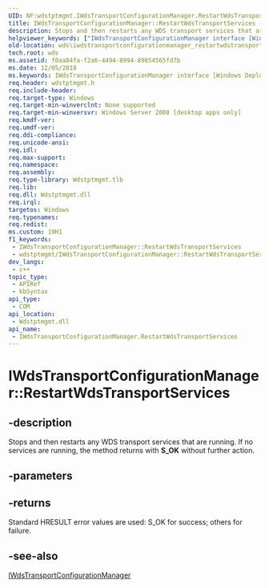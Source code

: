```yaml
---
UID: NF:wdstptmgmt.IWdsTransportConfigurationManager.RestartWdsTransportServices
title: IWdsTransportConfigurationManager::RestartWdsTransportServices (wdstptmgmt.h)
description: Stops and then restarts any WDS transport services that are running. If no services are running, the method returns with S_OK without further action.
helpviewer_keywords: ["IWdsTransportConfigurationManager interface [Windows Deployment Services]","RestartWdsTransportServices method","IWdsTransportConfigurationManager.RestartWdsTransportServices","IWdsTransportConfigurationManager::RestartWdsTransportServices","RestartWdsTransportServices","RestartWdsTransportServices method [Windows Deployment Services]","RestartWdsTransportServices method [Windows Deployment Services]","IWdsTransportConfigurationManager interface","wds.iwdstransportconfigurationmanager_restartwdstransportservices","wdstptmgmt/IWdsTransportConfigurationManager::RestartWdsTransportServices"]
old-location: wds\iwdstransportconfigurationmanager_restartwdstransportservices.htm
tech.root: wds
ms.assetid: f0aa84fa-f2a6-4494-8994-89854565fd7b
ms.date: 12/05/2018
ms.keywords: IWdsTransportConfigurationManager interface [Windows Deployment Services],RestartWdsTransportServices method, IWdsTransportConfigurationManager.RestartWdsTransportServices, IWdsTransportConfigurationManager::RestartWdsTransportServices, RestartWdsTransportServices, RestartWdsTransportServices method [Windows Deployment Services], RestartWdsTransportServices method [Windows Deployment Services],IWdsTransportConfigurationManager interface, wds.iwdstransportconfigurationmanager_restartwdstransportservices, wdstptmgmt/IWdsTransportConfigurationManager::RestartWdsTransportServices
req.header: wdstptmgmt.h
req.include-header: 
req.target-type: Windows
req.target-min-winverclnt: None supported
req.target-min-winversvr: Windows Server 2008 [desktop apps only]
req.kmdf-ver: 
req.umdf-ver: 
req.ddi-compliance: 
req.unicode-ansi: 
req.idl: 
req.max-support: 
req.namespace: 
req.assembly: 
req.type-library: Wdstptmgmt.tlb
req.lib: 
req.dll: Wdstptmgmt.dll
req.irql: 
targetos: Windows
req.typenames: 
req.redist: 
ms.custom: 19H1
f1_keywords:
 - IWdsTransportConfigurationManager::RestartWdsTransportServices
 - wdstptmgmt/IWdsTransportConfigurationManager::RestartWdsTransportServices
dev_langs:
 - c++
topic_type:
 - APIRef
 - kbSyntax
api_type:
 - COM
api_location:
 - Wdstptmgmt.dll
api_name:
 - IWdsTransportConfigurationManager.RestartWdsTransportServices
---
```


# IWdsTransportConfigurationManager::RestartWdsTransportServices


## -description

Stops and then restarts any WDS transport services that are running. If no services are running, the method returns with <b>S_OK</b>  without further action.

## -parameters

## -returns

Standard HRESULT error values are used: S_OK for success; others for failure.

## -see-also

<a href="https://docs.microsoft.com/windows/desktop/api/wdstptmgmt/nn-wdstptmgmt-iwdstransportconfigurationmanager">IWdsTransportConfigurationManager</a>

